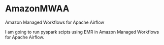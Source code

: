 # AmazonMWAA

Amazon Managed Workflows for Apache Airflow

I am going to run pyspark scipts using EMR in Amazon Managed Workflows for Apache Airflow.
